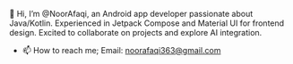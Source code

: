 👋 Hi, I’m @NoorAfaqi, an Android app developer passionate about Java/Kotlin. Experienced in Jetpack Compose and Material UI for frontend design. Excited to collaborate on projects and explore AI integration.
- 📫 How to reach me;
Email: noorafaqi363@gmail.com

<!---
NoorAfaqi/NoorAfaqi is a ✨ special ✨ repository because its `README.md` (this file) appears on your GitHub profile.
You can click the Preview link to take a look at your changes.
--->
